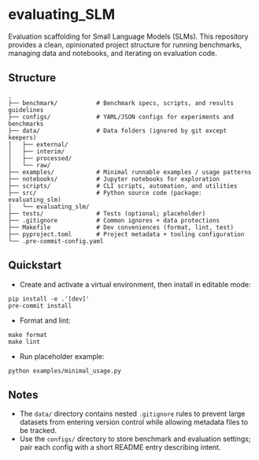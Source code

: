 # evaluating_SLM

Evaluation scaffolding for Small Language Models (SLMs). This repository provides a clean, opinionated project structure for running benchmarks, managing data and notebooks, and iterating on evaluation code.

## Structure

```
.
├── benchmark/           # Benchmark specs, scripts, and results guidelines
├── configs/             # YAML/JSON configs for experiments and benchmarks
├── data/                # Data folders (ignored by git except keepers)
│   ├── external/
│   ├── interim/
│   ├── processed/
│   └── raw/
├── examples/            # Minimal runnable examples / usage patterns
├── notebooks/           # Jupyter notebooks for exploration
├── scripts/             # CLI scripts, automation, and utilities
├── src/                 # Python source code (package: evaluating_slm)
│   └── evaluating_slm/
├── tests/               # Tests (optional; placeholder)
├── .gitignore           # Common ignores + data protections
├── Makefile             # Dev conveniences (format, lint, test)
├── pyproject.toml       # Project metadata + tooling configuration
└── .pre-commit-config.yaml
```

## Quickstart

- Create and activate a virtual environment, then install in editable mode:

```
pip install -e .'[dev]'
pre-commit install
```

- Format and lint:

```
make format
make lint
```

- Run placeholder example:

```
python examples/minimal_usage.py
```

## Notes

- The `data/` directory contains nested `.gitignore` rules to prevent large datasets from entering version control while allowing metadata files to be tracked.
- Use the `configs/` directory to store benchmark and evaluation settings; pair each config with a short README entry describing intent.
